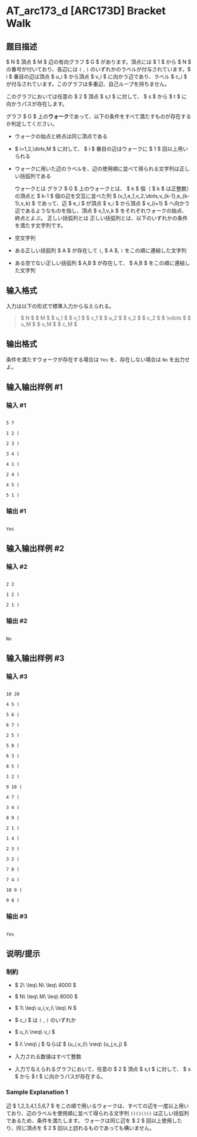 # AT_arc173_d [ARC173D] Bracket Walk

## 题目描述

[problemUrl]: https://atcoder.jp/contests/arc173/tasks/arc173_d

$ N $ 頂点 $ M $ 辺の有向グラフ $ G $ があります。頂点には $ 1 $ から $ N $ の番号が付いており、各辺には `(` , `)` のいずれかのラベルが付与されています。$ i $ 番目の辺は頂点 $ u_i $ から頂点 $ v_i $ に向かう辺であり、ラベル $ c_i $ が付与されています。このグラフは多重辺、自己ループを持ちません。

このグラフにおいては任意の $ 2 $ 頂点 $ s,t $ に対して、 $ s $ から $ t $ に向かうパスが存在します。

グラフ $ G $ 上の**ウォーク**であって、以下の条件をすべて満たすものが存在するか判定してください。

- ウォークの始点と終点は同じ頂点である
- $ i=1,2,\dots,M $ に対して、 $ i $ 番目の辺はウォークに $ 1 $ 回以上用いられる
- ウォークに用いた辺のラベルを、辺の使用順に並べて得られる文字列は正しい括弧列である
 
   ウォークとは グラフ $ G $ 上のウォークとは、 $ k $ 個（ $ k $ は正整数）の頂点と $ k-1 $ 個の辺を交互に並べた列 $ (v_1,e_1,v_2,\dots,v_{k-1},e_{k-1},v_k) $ であって、辺 $ e_i $ が頂点 $ v_i $ から頂点 $ v_{i+1} $ へ向かう辺であるようなものを指し、頂点 $ v_1,v_k $ をそれぞれウォークの始点、終点とよぶ。    正しい括弧列とは  正しい括弧列とは、以下のいずれかの条件を満たす文字列です。

- 空文字列
- ある正しい括弧列 $ A $ が存在して `(`, $ A $, `)` をこの順に連結した文字列
- ある空でない正しい括弧列 $ A,B $ が存在して、 $ A,B $ をこの順に連結した文字列

## 输入格式

入力は以下の形式で標準入力から与えられる。

> $ N $ $ M $ $ u_1 $ $ v_1 $ $ c_1 $ $ u_2 $ $ v_2 $ $ c_2 $ $ \vdots $ $ u_M $ $ v_M $ $ c_M $

## 输出格式

条件を満たすウォークが存在する場合は `Yes` を、存在しない場合は `No` を出力せよ。

## 输入输出样例 #1

### 输入 #1

```
5 7
1 2 (
2 3 )
3 4 (
4 1 )
2 4 )
4 5 (
5 1 )
```

### 输出 #1

```
Yes
```

## 输入输出样例 #2

### 输入 #2

```
2 2
1 2 )
2 1 )
```

### 输出 #2

```
No
```

## 输入输出样例 #3

### 输入 #3

```
10 20
4 5 (
5 6 (
6 7 )
2 5 )
5 8 (
6 3 )
8 5 )
1 2 (
9 10 (
4 7 (
3 4 )
8 9 (
2 1 )
1 4 )
2 3 )
3 2 (
7 8 (
7 4 )
10 9 )
9 8 )
```

### 输出 #3

```
Yes
```

## 说明/提示

### 制約

- $ 2\ \leq\ N\ \leq\ 4000 $
- $ N\ \leq\ M\ \leq\ 8000 $
- $ 1\ \leq\ u_i,v_i\ \leq\ N $
- $ c_i $ は `(` , `)` のいずれか
- $ u_i\ \neq\ v_i $
- $ i\ \neq\ j $ ならば $ (u_i,v_i)\ \neq\ (u_j,v_j) $
- 入力される数値はすべて整数
- 入力で与えられるグラフにおいて、任意の $ 2 $ 頂点 $ s,t $ に対して、 $ s $ から $ t $ に向かうパスが存在する。
 
### Sample Explanation 1

辺 $ 1,2,3,4,1,5,6,7 $ をこの順で用いるウォークは、すべての辺を一度以上用いており、辺のラベルを使用順に並べて得られる文字列 `()()()()` は正しい括弧列であるため、条件を満たします。 ウォークは同じ辺を $ 2 $ 回以上使用したり、同じ頂点を $ 2 $ 回以上訪れるものであっても構いません。